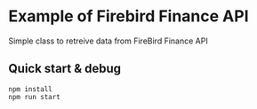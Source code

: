 # Example of Firebird Finance API 

Simple class to retreive data from FireBird Finance API

## Quick start & debug

    npm install
    npm run start

